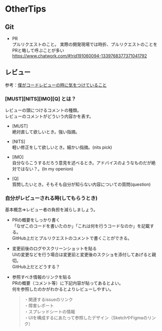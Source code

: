 # OtherTips

## Git  
* PR  
  プルリクエストのこと。
  実際の開発現場では時折、プルリクエストのことをPRと略して呼ぶことが多い  
  https://www.chatwork.com/#!rid191060094-1339768377371041792

## レビュー 
参考：[僕がコードレビューの時に気をつけていること](https://note.com/su_k/n/nf23ab5c6dba2)
### [MUST][NITS][IMO][Q] とは？ 
レビューの頭につけるコメントの種類。  
レビューのコメントがどういう内容かを表す。
  
* [MUST]  
  絶対直して欲しいとき。強い指摘。  

* [NITS]  
  軽い修正をして欲しいとき。細かい指摘。(nits pick)    
  
* [IMO]  
  自分ならこうするだろう意見を述べるとき。アドバイスのようなものだが絶対ではない？。(In my openion)  

* [Q]  
  質問したいとき。そもそも自分が知らない内容についての質問(question)    

### 自分がレビューされる時(してもらうとき)   
基本概念⇒レビュー者の負担を減らしましょう。 
* PRの概要をしっかり書く  
  「なぜこのコードを書いたのか」「これは何を行うコードなのか」を記載する。  
  GitHub上だとプルリクエストのコメントで書くことができる。

* 変更前後のログやスクリーンショットを貼る  
  UIの変更などを行う場合は変更前と変更後のスクショを添付してあげると親切。  
  GitHub上だとどうする？ 
  
* 参照すべき情報のリンクを貼る  
  PRの概要（コメント等）に下記内容が貼ってあるとよい。  
  何を参照したのかがわかるとよりレビューしやすい。  
  > ・関連するissueのリンク  
  > ・障害レポート  
  > ・スプレッドシートの情報  
  > ・UIを構成するにあたって参照したデザイン（SketchやFigmaのリンク）  
